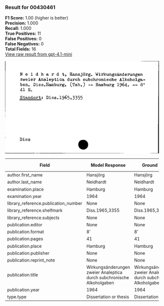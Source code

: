 ### Result for 00430461
**F1 Score:** 1.00 (higher is better)<br>**Precision:** 1.000<br>**Recall:** 1.000<br>**True Positives:** 11<br>**False Positives:** 0<br>**False Negatives:** 0<br>**Total Fields:** 16<br>[View raw result from gpt-4.1-mini](https://github.com/RISE-UNIBAS/humanities_data_benchmark/blob/main/results/2025-09-02/T0161/request_T0161_00430461.json)

<img src="https://github.com/RISE-UNIBAS/humanities_data_benchmark/blob/main/benchmarks/zettelkatalog/images/00430461.jpg?raw=true" alt="00430461" width="600px">

| Field | Model Response | Ground Truth | Fuzzy Score | Match |
|-------|----------------|--------------|-------------|-------|
| author.first_name | Hansjörg | Hansjörg | 1.000 | ✅ |
| author.last_name | Neidhardt | Neidhardt | 1.000 | ✅ |
| examination.place | Hamburg | Hamburg | 1.000 | ✅ |
| examination.year | 1964 | 1964 | 1.000 | ✅ |
| library_reference.publication_number | None | None | 1.000 | ✅ |
| library_reference.shelfmark | Diss.1965,3355 | Diss.1965,3355 | 1.000 | ✅ |
| library_reference.subjects | None | None | 1.000 | ✅ |
| publication.editor | None | None | 1.000 | ✅ |
| publication.format | 8' | 8' | 1.000 | ✅ |
| publication.pages | 41 | 41 | 1.000 | ✅ |
| publication.place | Hamburg | Hamburg | 1.000 | ✅ |
| publication.publisher | None | None | 1.000 | ✅ |
| publication.reprint_note | None | None | 1.000 | ✅ |
| publication.title | Wirkungsänderungen zweier Analeptica durch subchronische Alkoholgaben | Wirkungsänderungen zweier Analeptica durch subchronische Alkoholgaben | 1.000 | ✅ |
| publication.year | 1964 | 1964 | 1.000 | ✅ |
| type.type | Dissertation or thesis | Dissertation or thesis | 1.000 | ✅ |
